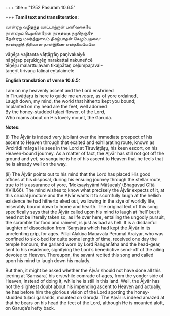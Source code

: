+++
title = "1252 Pasuram 10.6.5"

+++
**Tamil text and transliteration:**

வான்ஏற வழிதந்த வாட்டாற்றான் பணிவகையே  
நான்ஏறப் பெறுகின்றேன் நரகத்தை நகுநெஞ்சே  
தேன்ஏறு மலர்த்துளவம் திகழ்பாதன் செழும்பறவை-  
தான்ஏறித் திரிவான தாள்இணை என்தலைமேலே

vāṉēṟa vaḻitanta vāṭṭāṟṟāṉ paṇivakaiyē  
nāṉēṟap peṟukiṉṟēṉ narakattai nakuneñcē  
tēṉēṟu malarttuḷavam tikaḻpātaṉ ceḻumpaṟavai-  
tāṉēṟit tirivāṉa tāḷiṇai eṉtalaimēlē

**English translation of verse 10.6.5:**

I am on my heavenly ascent and the Lord enshrined  
In Tiruvāṭṭaṟu is here to guide me *en route*, as of yore ordained,  
Laugh down, my mind, the world that hitherto kept you bound;  
Implanted on my head are the feet, well adorned  
By the honey-studded tuḻaci flower, of the Lord,  
Who roams about on His lovely mount, the Garuḍa.

**Notes:**

\(i\) The Āḻvār is indeed very jubilant over the immediate prospect of his ascent to Heaven through that exalted and exhilarating route, known as ‘Arcirādi mārga He sees in the Lord at Tiruvāṭṭāṟu, his keen escort, on his Heaven-bound journey. As a matter of fact, the Āḻvār has still not got off the ground and yet, so sanguine is he of his ascent to Heaven that he feels that he is already well on the way.

\(ii\) The Āḻvār points out to his mind that the Lord has placed His good offices at his disposal, during his ensuing journey through the stellar route, true to His assurance of yore, ‘Mokṣayiṣyāmi Māśucaḥ’ (Bhagavad Gītā XVIII.66). The mind wishes to know what precisely the Āḻvār expects of it, at this crucial juncture and the Āḻvār wants it to scornfully laugh at the hellish existence he had hitherto eked out, wallowing in the stye of worldly life, miserably bound down to home and hearth. The original text of this song specifically says that the Āḻvār called upon his mind to laugh at ‘hell’ but it need not be literally taken so, as life over here, entailing the ungodly pursuit, the scramble for food and raiment, is just as bad as hell. It is a disdainful laughter of dissociation from ‘Saṃsāra which had kept the Āḻvār in its unrelenting grip, for ages. Piḷḷai Aḻakiya Maṇavāḷa Perumāḷ Araiyar, who was confined to sick-bed for quite some length of time, received one day the temple honours, the garland worn by Lord Raṅganātha and the head-gear, sent to his residence, signifying the Lord’s benedictive send-off of the ailing devotee to Heaven. Thereupon, the savant recited this song and called upon his mind to laugh down his malady.

But then, it might be asked whether the Āḻvār should not have done all this jeering at ‘Saṃsāra’, his erstwhile comrade of ages, from the yonder side of Heaven, instead of doing it, while he is still in this land. Well, the Āḻvār has not the slightest doubt about his impending ascent to Heaven and actually, he has before him the glorious vision of the Lord sporting the honey-studded tuḻaci garlands, mounted on Garuḍa. The Āḻvār is indeed amazed at that he bears on his head the feet of the Lord, although He is mounted aloft, on Garuḍa’s hefty back.


